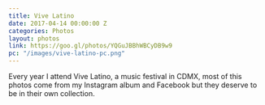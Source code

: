 ```yaml
---
title: Vive Latino
date: 2017-04-14 00:00:00 Z
categories: Photos
layout: photos
link: https://goo.gl/photos/YQGuJBBhWBCyDB9w9
pc: "/images/vive-latino-pc.png"
---
```


Every year I attend Vive Latino, a music festival in CDMX, most of this photos come from my Instagram album and Facebook but they deserve to be in their own collection.
